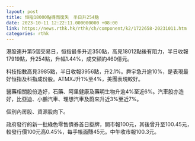 ```yaml
---
layout: post
title: 恒指18000點得而復失　半日升254點
date: 2023-10-11 12:22:11.000000000 +08:00
link: https://news.rthk.hk/rthk/ch/component/k2/1722658-20231011.htm
categories: rthk
---
```


港股連升第5個交易日，恒指最多升近350點，高見18012點後有阻力，半日收報17919點，升254點，升幅1.44%，成交額約460億元。

科技指數高見3985點，半日收報3956點，升2.1%。舜宇急升逾10%，是表現最好恒指及科指成份股。ATMXJ升1%至4%，美團表現較好。

醫藥相關股份造好，石藥、阿里健康及藥明生物升逾4%至近6%。汽車股亦造好，比亞迪、小鵬汽車、理想汽車及蔚來升近3%至近7%。

個別內房股、資源股向下。

政府發行的新一批綠色零售債券首日掛牌，開市報100元，其後曾升至100.45元，較發行價100元高0.45%，每手帳面賺45元。中午收市報100.3元。
